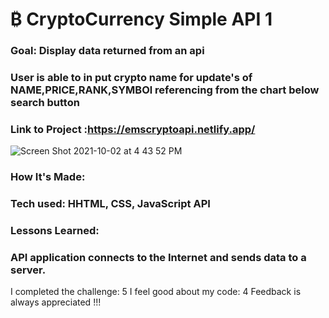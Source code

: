 # ₿ CryptoCurrency  Simple API 1

### Goal: Display data returned from an api

<h3> User is able to in put crypto name for update's of NAME,PRICE,RANK,SYMBOl referencing from the chart below search button</h3> 

###  Link to Project :https://emscryptoapi.netlify.app/
![Screen Shot 2021-10-02 at 4 43 52 PM](https://user-images.githubusercontent.com/89624071/135731270-2c682f90-eaaa-4b54-9d0a-5d84feb07459.png)

 ### How It's Made: 
  <h3>Tech used: 
HHTML, CSS, JavaScript API</h3>
  
### Lessons Learned:
<h3>API application connects to the Internet and sends data to a server.</h3>


I completed the challenge: 5
I feel good about my code: 4
Feedback is always appreciated !!!
